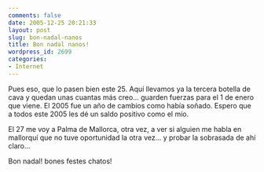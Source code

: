 ```yaml
---
comments: false
date: 2005-12-25 20:21:33
layout: post
slug: bon-nadal-nanos
title: Bon nadal nanos!
wordpress_id: 2699
categories:
- Internet
---
```


Pues eso, que lo pasen bien este 25. Aquí llevamos ya la tercera botella de cava y quedan unas cuantas más creo... guarden fuerzas para el 1 de enero que viene. El 2005 fue un año de cambios como había soñado. Espero que a todos este 2005 les dé un saldo positivo como el mío.





El 27 me voy a Palma de Mallorca, otra vez, a ver si alguien me habla en mallorquí que no tuve oportunidad la otra vez... y probar la sobrasada de ahí claro...





Bon nadal! bones festes chatos!
